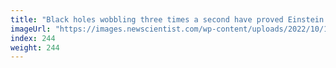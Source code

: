 ```yaml
---
title: "Black holes wobbling three times a second have proved Einstein right"
imageUrl: "https://images.newscientist.com/wp-content/uploads/2022/10/11160241/SEI_128979624.jpg?width=600"
index: 244
weight: 244
---
```

